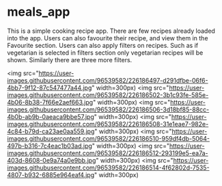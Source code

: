 # meals_app

This is a simple cooking recipe app. There are few recipes already loaded into the app. Users can also favourite their recipe, and view them in the Favourite section. Users can also apply filters on recipes. Such as if vegetarian is selected in filters section only vegetarian recipes will be shown. Similarly there are three more filters.

<img src="https://user-images.githubusercontent.com/96539582/226186497-d291dfbe-06f6-4bb7-9f12-87c547477a44.jpg" width=300px)
<img src="https://user-images.githubusercontent.com/96539582/226186502-3b1c93fe-585e-4b06-8b38-7f66e2aef663.jpg" width=300px)
<img src="https://user-images.githubusercontent.com/96539582/226186506-3d18bf85-88cc-4b0b-ab9b-0aeaca9bbe57.jpg" width=300px)
<img src="https://user-images.githubusercontent.com/96539582/226186508-31e1eae7-982e-4c84-b79d-ca23ae0aa559.jpg" width=300px)
<img src="https://user-images.githubusercontent.com/96539582/226186510-959df4db-5064-497b-b316-7c4eac1b03ad.jpg" width=300px)
<img src="https://user-images.githubusercontent.com/96539582/226186512-293199e5-ea7a-403d-8608-0e9a74a0e9bb.jpg" width=300px)
<img src="https://user-images.githubusercontent.com/96539582/226186514-4f62802d-7535-4807-b932-6885e964eaf4.jpg" width=300px)
